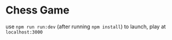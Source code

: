 # Chess Game

use `npm run run:dev` (after running `npm install`) to launch, play at `localhost:3000`
